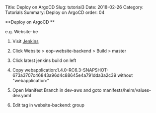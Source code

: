 Title: Deploy on ArgoCD
Slug: tutorial3
Date: 2018-02-26
Category: Tutorials
Summary: Deploy on ArgoCD
order: 04

**Deploy on ArgoCD **

e.g. Website-be

1. Visit <a href="https://jenkins.prod.oami.eu/job/EOP/" target="_blank">Jenkins</a>  

2. Click Website > eop-website-backend > Build > master  

3. Click latest jenkins build on left  

4. Copy webapplication:1.4.0-RC6.3-SNAPSHOT-673a3707c46843a96d4c88645e4a791dda3a2c39 without "webapplication:"  

5. Open Manifest Branch in dev-aws and goto manifests/helm/values-dev.yaml  

6. Edit tag in website-backend: group




